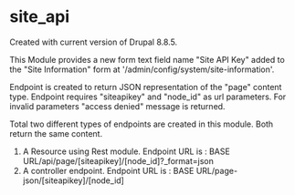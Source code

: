 # site_api

Created with current version of Drupal 8.8.5.

This Module provides a new form text field name "Site API Key" added to the "Site Information" form at '/admin/config/system/site-information'.

Endpoint is created to return JSON representation of the "page" content type.
Endpoint requires "siteapikey" and "node_id" as url parameters.
For invalid parameters "access denied" message is returned.

Total two different types of endpoints are created in this module. Both return the same content.

1) A Resource using Rest module. Endpoint URL is : BASE URL/api/page/[siteapikey]/[node_id]?_format=json
2) A controller endpoint. Endpoint URL is : BASE URL/page-json/[siteapikey]/[node_id]